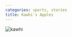 ```yaml
---
categories: sports, stories
title: Kawhi's Apples
---
```


![kawhi](https://raw.githubusercontent.com/muneer78/muneer78.github.io/master/images/kawhi.jpg)
